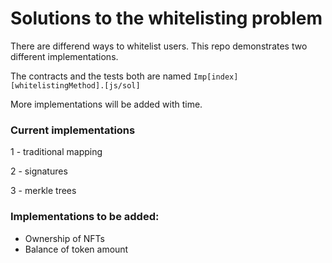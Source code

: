 # Solutions to the whitelisting problem

There are differend ways to whitelist users. This repo demonstrates two different implementations.

The contracts and the tests both are named `Imp[index][whitelistingMethod].[js/sol]`

More implementations will be added with time.

### Current implementations

1 - traditional mapping

2 - signatures

3 - merkle trees

### Implementations to be added:

- Ownership of NFTs
- Balance of token amount
